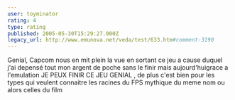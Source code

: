 ```yaml
---
user: toyminator
rating: 4
type: rating
published: 2005-05-30T15:29:27.000Z
legacy_url: http://www.emunova.net/veda/test/633.htm#comment-3190
---
```

Genial,
Capcom nous en mit plein la vue en sortant ce jeu a cause duquel j'ai depensé tout mon argent de poche sans le finir mais aujourd'huigrace a l'emulation JE PEUX FINIR CE JEU GENIAL , de plus c'est bien pour les types qui veulent connaitre les racines du FPS mythique du meme nom ou alors celles du film